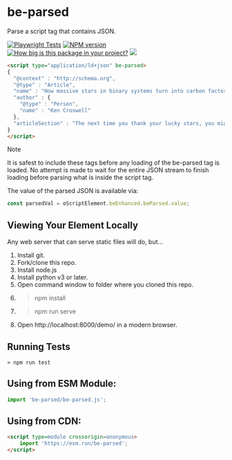 # be-parsed

<!-- JSON-LD markup generated by Google Structured Data Markup Helper. -->

Parse a script tag that contains JSON.

[![Playwright Tests](https://github.com/bahrus/be-parsed/actions/workflows/CI.yml/badge.svg)](https://github.com/bahrus/be-parsed/actions/workflows/CI.yml)
[![NPM version](https://badge.fury.io/js/be-parsed.png)](http://badge.fury.io/js/be-parsed)
[![How big is this package in your project?](https://img.shields.io/bundlephobia/minzip/be-parsed?style=for-the-badge)](https://bundlephobia.com/result?p=be-parsed)
<img src="http://img.badgesize.io/https://cdn.jsdelivr.net/npm/be-parsed?compression=gzip">

```html
<script type="application/ld+json" be-parsed>
{
  "@context" : "http://schema.org",
  "@type" : "Article",
  "name" : "How massive stars in binary systems turn into carbon factories",
  "author" : {
    "@type" : "Person",
    "name" : "Ken Croswell"
  },
  "articleSection" : "The next time you thank your lucky stars, you might want to bless the binaries. New calculations indicate that a massive star whose outer layer gets torn off by a companion star ends up shedding a lot more carbon than if the star had been born a loner. “That star is making about twice as much carbon as a single star would make,” says Rob Farmer, an astrophysicist at the Max Planck Institute for Astrophysics in Garching, Germany. All life on Earth is based on carbon, the fourth most abundant element in the cosmos, after hydrogen, helium and oxygen. Like nearly every chemical element heavier than helium, carbon is formed in stars (SN: 2/12/21). For many elements, astronomers have been able to pin down the main source. For example, oxygen comes almost entirely from massive stars, most of which explode, while nitrogen is made mostly in lower-mass stars, which don’t explode. In contrast, carbon arises both in massive and lower-mass stars. Astronomers would like to know exactly which types of stars forged the lion’s share of this vital element. Farmer and his colleagues looked specifically at massive stars, which are at least eight times heavier than the sun, and calculated how they behave with and without partners. Nuclear reactions at the core of a massive star first turn hydrogen into helium. When the core runs out of hydrogen, the star expands, and soon the core starts converting helium into carbon."
}
</script>
```

> [!Note]
> It is safest to include these tags before any loading of the be-parsed tag is loaded.  No attempt is made to wait for the entire JSON stream to finish loading before parsing what is inside the script tag.

The value of the parsed JSON is available via:

```JavaScript
const parsedVal = oScriptElement.beEnhanced.beParsed.value;
```

## Viewing Your Element Locally

Any web server that can serve static files will do, but...

1.  Install git.
2.  Fork/clone this repo.
3.  Install node.js
4.  Install python v3 or later.
5.  Open command window to folder where you cloned this repo.
6.  > npm install
7.  > npm run serve
8.  Open http://localhost:8000/demo/ in a modern browser.

## Running Tests

```
> npm run test
```

## Using from ESM Module:

```JavaScript
import 'be-parsed/be-parsed.js';
```

## Using from CDN:

```html
<script type=module crossorigin=anonymous>
    import 'https://esm.run/be-parsed';
</script>
```


